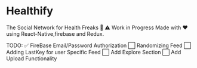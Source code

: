 # Healthify
The Social Network for Health Freaks  :muscle:
 :warning: Work in Progress
Made with  :heart: using React-Native,firebase and Redux.

TODO:
 :white_check_mark: FireBase Email/Password Authorization
:white_large_square: Randomizing Feed
:white_large_square: Adding LastKey for user Specific Feed
:white_large_square: Add Explore Section
:white_large_square: Add Upload Functionality

